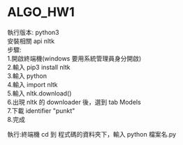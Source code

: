 # ALGO_HW1  
執行版本: python3  
安裝相關 api nltk  
步驟:  
1.開啟終端機(windows 要用系統管理員身分開啟)  
2.輸入 pip3 install nltk  
3.輸入 python  
4.輸入 import nltk  
5.輸入 nltk.download()  
6.出現 nltk 的 downloader 後，選到 tab Models  
7.下載 identifier "punkt"  
8.完成  
  
執行:終端機 cd 到 程式碼的資料夾下，輸入 python 檔案名.py  